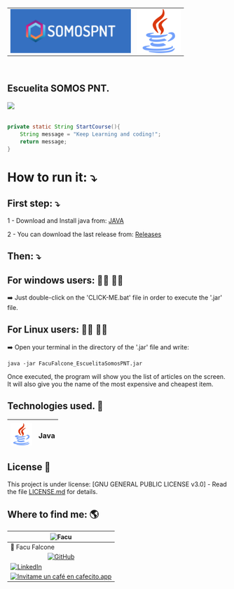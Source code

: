 <table>
  <tr>
    <td>
      <a href="https://somospnt.com/" target="_blank"><img alt="Somos PNT" src="https://github.com/caidevOficial/Logos/blob/master/Instituciones/logo-somospnt-azul.png" height="100px"/>
    </td>
    <td>
      <img alt="Java" src="https://github.com/caidevOficial/Logos/raw/master/Lenguajes/java.png" height="100px"/>
    </td>
  </tr>
</table>
</br>

## Escuelita SOMOS PNT.
<a href="https://github.com/caidevOficial/CUViLo_Java">
  <img align="center" src="https://github-readme-stats.vercel.app/api?username=caidevOficial&show_icons=true&theme=tokyonight&count_private=true" />
</a></br></br>

```java
private static String StartCourse(){
    String message = "Keep Learning and coding!";
    return message;
}
```
# How to run it: ⤵️
## First step: ⤵️
1 - Download and Install java from: [JAVA](https://www.oracle.com/technetwork/es/java/javase/downloads/index.html/)

2 - You can download the last release from: [Releases](https://github.com/caidevOficial/Escuela_SomosPNT/releases)

## Then: ⤵️
## For windows users: 👨‍💻 👩‍💻
➡️ Just double-click on the 'CLICK-ME.bat' file in order to execute the '.jar' file.
## For Linux users: 👨‍💻 👩‍💻
➡️ Open your terminal in the directory of the '.jar' file and write:

```
java -jar FacuFalcone_EscuelitaSomosPNT.jar
```

Once executed, the program will show you the list of articles on the screen. It will also give you the name of the most expensive and cheapest item.

## Technologies used. 📌
<!-- Java -->
|<a href="https://www.oracle.com/technetwork/es/java/javase/downloads/index.html/"><img align="center" alt="Java 8" src="https://github.com/caidevOficial/Logos/blob/master/Lenguajes/java.png" width="50px" height="50px" />|<h3>Java</h3>|
|--------|----------|
  
## License 📄
This project is under license: [GNU GENERAL PUBLIC LICENSE v3.0] - Read the file [LICENSE.md](LICENSE) for details.
    
## Where to find me: 🌎
|<img class="circular" alt="Facu" src="https://avatars1.githubusercontent.com/u/12877139?s=400&u=d369ee24466653d9bbeeb9654930e3ff1c67b76a&v=4" width="80px" height="80px" />|
|------------|
|🤴 Facu Falcone|
|<center><a href="https://github.com/caidevOficial/"><img alt="GitHub" src="https://img.shields.io/badge/GitHub-%2312100E.svg?&style=for-the-badge&logo=Github&logoColor=white" width="95px" height="30px" /></center>|
|<a href="https://www.linkedin.com/in/facundo-falcone/"><img alt="LinkedIn" src="https://img.shields.io/badge/linkedin-%230077B5.svg?&style=for-the-badge&logo=linkedin&logoColor=white" width="95px" height="30px" />|
|<a href="https://cafecito.app/caidevoficial/"><img alt='Invitame un café en cafecito.app' srcset='https://cdn.cafecito.app/imgs/buttons/button_5.png 1x, https://cdn.cafecito.app/imgs/buttons/button_5_2x.png 2x, https://cdn.cafecito.app/imgs/buttons/button_5_3.75x.png 3.75x' src='https://cdn.cafecito.app/imgs/buttons/button_5.png' width="95px" height="30px" />|
